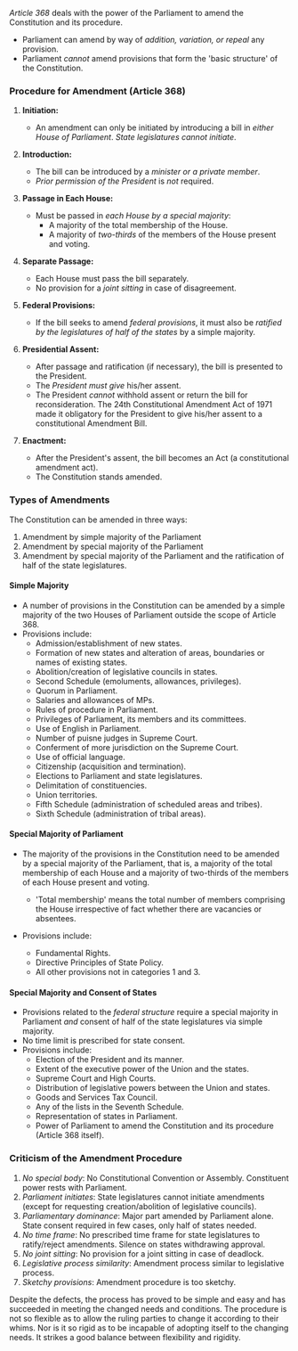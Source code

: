 *Article 368* deals with the power of the Parliament to amend the Constitution and its procedure.
- Parliament can amend by way of *addition, variation, or repeal* any provision.
- Parliament *cannot* amend provisions that form the 'basic structure' of the Constitution.

### Procedure for Amendment (Article 368)

1.  **Initiation:**
    -   An amendment can only be initiated by introducing a bill in *either House of Parliament*. *State legislatures cannot initiate*.

2.  **Introduction:**
    -   The bill can be introduced by a *minister or a private member*.
    -   *Prior permission of the President* is *not* required.

3.  **Passage in Each House:**
    -   Must be passed in *each House by a special majority*:
        -   A majority of the total membership of the House.
        -   A majority of *two-thirds* of the members of the House present and voting.

4.  **Separate Passage:**
    -   Each House must pass the bill separately.
    -   No provision for a *joint sitting* in case of disagreement.

5.  **Federal Provisions:**
    -   If the bill seeks to amend *federal provisions*, it must also be *ratified by the legislatures of half of the states* by a simple majority.

6.  **Presidential Assent:**
    -   After passage and ratification (if necessary), the bill is presented to the President.
    -   The *President must give* his/her assent.
    -   The President *cannot* withhold assent or return the bill for reconsideration. The 24th Constitutional Amendment Act of 1971 made it obligatory for the President to give his/her assent to a constitutional Amendment Bill.

7.  **Enactment:**
    -   After the President's assent, the bill becomes an Act (a constitutional amendment act).
    -   The Constitution stands amended.

### Types of Amendments
The Constitution can be amended in three ways:
1. Amendment by simple majority of the Parliament
2. Amendment by special majority of the Parliament
3. Amendment by special majority of the Parliament and the ratification of half of the state legislatures.

#### Simple Majority
- A number of provisions in the Constitution can be amended by a simple majority of the two Houses of Parliament outside the scope of Article 368.
- Provisions include:
    - Admission/establishment of new states.
    - Formation of new states and alteration of areas, boundaries or names of existing states.
    - Abolition/creation of legislative councils in states.
    - Second Schedule (emoluments, allowances, privileges).
    - Quorum in Parliament.
    - Salaries and allowances of MPs.
    - Rules of procedure in Parliament.
    - Privileges of Parliament, its members and its committees.
    - Use of English in Parliament.
    - Number of puisne judges in Supreme Court.
    - Conferment of more jurisdiction on the Supreme Court.
    - Use of official language.
    - Citizenship (acquisition and termination).
    - Elections to Parliament and state legislatures.
    - Delimitation of constituencies.
    - Union territories.
    - Fifth Schedule (administration of scheduled areas and tribes).
    - Sixth Schedule (administration of tribal areas).

#### Special Majority of Parliament
- The majority of the provisions in the Constitution need to be amended by a special majority of the Parliament, that is, a majority of the total membership of each House and a majority of two-thirds of the members of each House present and voting.
    -  'Total membership' means the total number of members comprising the House irrespective of fact whether there are vacancies or absentees.

- Provisions include:
    - Fundamental Rights.
    - Directive Principles of State Policy.
    - All other provisions not in categories 1 and 3.

#### Special Majority and Consent of States

- Provisions related to the *federal structure* require a special majority in Parliament *and* consent of half of the state legislatures via simple majority.
- No time limit is prescribed for state consent.
- Provisions include:
    - Election of the President and its manner.
    - Extent of the executive power of the Union and the states.
    - Supreme Court and High Courts.
    - Distribution of legislative powers between the Union and states.
    - Goods and Services Tax Council.
    - Any of the lists in the Seventh Schedule.
    - Representation of states in Parliament.
    - Power of Parliament to amend the Constitution and its procedure (Article 368 itself).

### Criticism of the Amendment Procedure

1.  *No special body*: No Constitutional Convention or Assembly. Constituent power rests with Parliament.
2.  *Parliament initiates*: State legislatures cannot initiate amendments (except for requesting creation/abolition of legislative councils).
3.  *Parliamentary dominance*: Major part amended by Parliament alone. State consent required in few cases, only half of states needed.
4.  *No time frame*: No prescribed time frame for state legislatures to ratify/reject amendments. Silence on states withdrawing approval.
5.  *No joint sitting*: No provision for a joint sitting in case of deadlock.
6.  *Legislative process similarity*: Amendment process similar to legislative process.
7.  *Sketchy provisions*: Amendment procedure is too sketchy.

Despite the defects, the process has proved to be simple and easy and has succeeded in meeting the changed needs and conditions. The procedure is not so flexible as to allow the ruling parties to change it according to their whims. Nor is it so rigid as to be incapable of adopting itself to the changing needs. It strikes a good balance between flexibility and rigidity.
